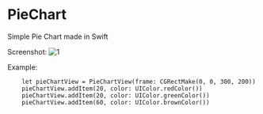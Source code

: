 PieChart
========

Simple Pie Chart made in Swift

Screenshot:
![1](https://cloud.githubusercontent.com/assets/165743/5607420/bad56dd6-945b-11e4-9615-d5206166b286.png)

Example:

        let pieChartView = PieChartView(frame: CGRectMake(0, 0, 300, 200))
        pieChartView.addItem(20, color: UIColor.redColor())
        pieChartView.addItem(20, color: UIColor.greenColor())
        pieChartView.addItem(60, color: UIColor.brownColor())
